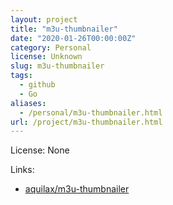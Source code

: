```yaml
---
layout: project
title: "m3u-thumbnailer"
date: "2020-01-26T00:00:00Z"
category: Personal
license: Unknown
slug: m3u-thumbnailer
tags:
  - github
  - Go
aliases:
  - /personal/m3u-thumbnailer.html
url: /project/m3u-thumbnailer.html
---
```


License: None

Links:

* [aquilax/m3u-thumbnailer](https://github.com/aquilax/m3u-thumbnailer)
